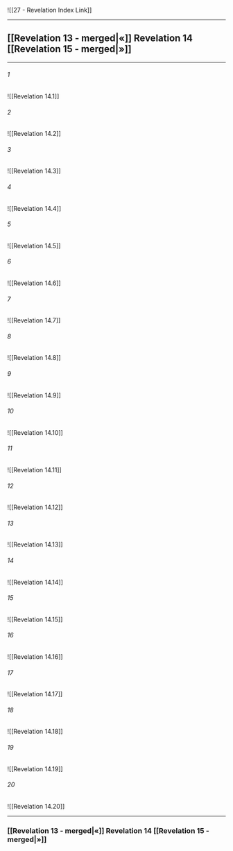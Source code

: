 ![[27 - Revelation Index Link]]

---
##  [[Revelation 13 - merged|«]] Revelation 14 [[Revelation 15 - merged|»]]

---

###### 1
![[Revelation 14.1]] 

###### 2
![[Revelation 14.2]] 

###### 3
![[Revelation 14.3]] 

###### 4
![[Revelation 14.4]]

###### 5 
![[Revelation 14.5]] 

###### 6
![[Revelation 14.6]] 

###### 7
![[Revelation 14.7]] 

###### 8
![[Revelation 14.8]] 

###### 9
![[Revelation 14.9]] 

###### 10
![[Revelation 14.10]] 

###### 11
![[Revelation 14.11]] 

###### 12
![[Revelation 14.12]]

###### 13
![[Revelation 14.13]] 

###### 14
![[Revelation 14.14]] 

###### 15
![[Revelation 14.15]]

###### 16
![[Revelation 14.16]] 

###### 17
![[Revelation 14.17]]

###### 18
![[Revelation 14.18]] 

###### 19
![[Revelation 14.19]] 

###### 20
![[Revelation 14.20]]


---
###  [[Revelation 13 - merged|«]] Revelation 14 [[Revelation 15 - merged|»]]